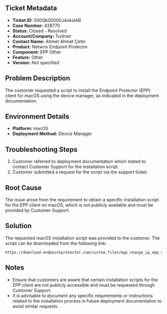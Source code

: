 ## Ticket Metadata
- **Ticket ID:** 500Qk00000J4oksIAB
- **Case Number:** 428770
- **Status:** Closed - Resolved
- **Account/Company:** Turknet
- **Contact Name:** Ahmet Ahmet Çetin
- **Product:** Netwrix Endpoint Protector
- **Component:** EPP Other
- **Feature:** Other
- **Version:** Not specified

## Problem Description
The customer requested a script to install the Endpoint Protector (EPP) client for macOS using the device manager, as indicated in the deployment documentation.

## Environment Details
- **Platform:** macOS
- **Deployment Method:** Device Manager

## Troubleshooting Steps
1. Customer referred to deployment documentation which stated to contact Customer Support for the installation script.
2. Customer submitted a request for the script via the support ticket.

## Root Cause
The issue arose from the requirement to obtain a specific installation script for the EPP client on macOS, which is not publicly available and must be provided by Customer Support.

## Solution
The requested macOS installation script was provided to the customer. The script can be downloaded from the following link:
```
https://download.endpointprotector.com/custom_files/epp_change_ip_epp_run.zip
```

## Notes
- Ensure that customers are aware that certain installation scripts for the EPP client are not publicly accessible and must be requested through Customer Support.
- It is advisable to document any specific requirements or instructions related to the installation process in future deployment documentation to avoid similar requests.